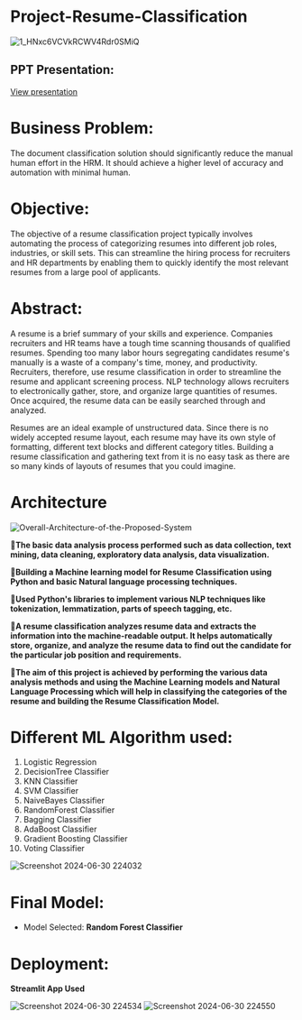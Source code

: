 # Project-Resume-Classification

![1_HNxc6VCVkRCWV4Rdr0SMiQ](https://github.com/abinashsahoo007/Project-Resume-Classification/assets/174187930/63ead643-6570-4e34-9b7c-6ac7a94328ad)

## PPT Presentation:
[View presentation](https://docs.google.com/presentation/d/1mDSFxBfpzJGetrCUC_Eyt_1tfaiqTE0U/edit#slide=id.p37)

# Business Problem:
The document classification solution should significantly reduce the manual human effort in the HRM. It should achieve a higher level of accuracy and automation with minimal human.

# Objective:
The objective of a resume classification project typically involves automating the process of categorizing resumes into different job roles, industries, or skill sets. This can streamline the hiring process for recruiters and HR departments by enabling them to quickly identify the most relevant resumes from a large pool of applicants.

# Abstract:
A resume is a brief summary of your skills and experience. Companies recruiters and HR teams have a tough time scanning thousands of qualified resumes. Spending too many labor hours segregating candidates resume's manually is a waste of a company's time, money, and productivity. Recruiters, therefore, use resume classification in order to streamline the resume and applicant screening process. NLP technology allows recruiters to electronically gather, store, and organize large quantities of resumes. Once acquired, the resume data can be easily searched through and analyzed.

Resumes are an ideal example of unstructured data. Since there is no widely accepted resume layout, each resume may have its own style of formatting, different text blocks and different category titles. Building a resume classification and gathering text from it is no easy task as there are so many kinds of layouts of resumes that you could imagine.

# Architecture
![Overall-Architecture-of-the-Proposed-System](https://github.com/abinashsahoo007/Project-Resume-Classification/assets/174187930/59208bed-273e-47d8-9383-9fe97514d1fb)
>
**🔹The basic data analysis process performed such as data collection, text mining, data cleaning, exploratory data analysis, data visualization.**
>
**🔹Building a Machine learning model for Resume Classification using Python and basic Natural language processing techniques.**
>
**🔹Used Python's libraries to implement various NLP techniques like tokenization, lemmatization, parts of speech tagging, etc.**
>
**🔹A resume classification analyzes resume data and extracts the information into the machine-readable output. It helps automatically store, organize, and analyze the resume data to find out the candidate for the particular job position and requirements.**
>
**🔹The aim of this project is achieved by performing the various data analysis methods and using the Machine Learning models and Natural Language Processing which will help in classifying the categories of the resume and building the Resume Classification Model.**

# Different ML Algorithm used:
1. Logistic Regression
2. DecisionTree Classifier
3. KNN Classifier
4. SVM Classifier
5. NaiveBayes Classifier
6. RandomForest Classifier
7. Bagging Classifier
8. AdaBoost Classifier
9. Gradient Boosting Classifier
10. Voting Classifier

![Screenshot 2024-06-30 224032](https://github.com/abinashsahoo007/Project-Resume-Classification/assets/174187930/6255bd47-c6a0-4172-a377-200f14ea13ba)

# Final Model:
  - Model Selected:  **Random Forest Classifier**


    
# Deployment: 
  **Streamlit App Used**

![Screenshot 2024-06-30 224534](https://github.com/abinashsahoo007/Project-Resume-Classification/assets/174187930/48f342e3-b2b0-42a8-a7fd-676326123b59)
![Screenshot 2024-06-30 224550](https://github.com/abinashsahoo007/Project-Resume-Classification/assets/174187930/499f6d69-8180-4b68-8688-eddff081c3b5)
